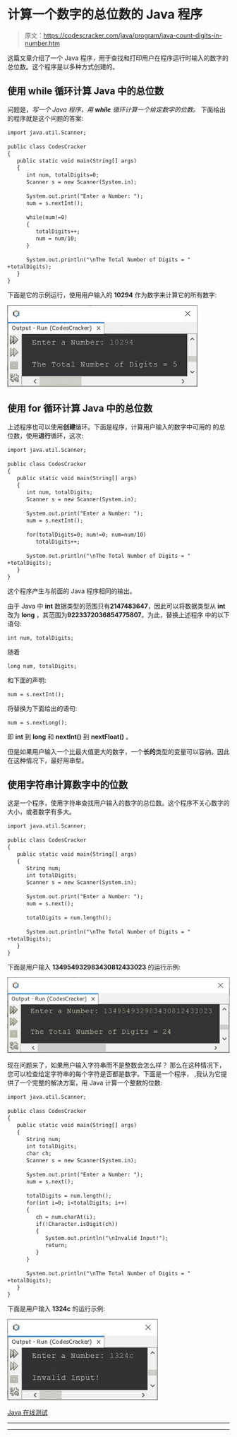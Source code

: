 # 计算一个数字的总位数的 Java 程序

> 原文：<https://codescracker.com/java/program/java-count-digits-in-number.htm>

这篇文章介绍了一个 Java 程序，用于查找和打印用户在程序运行时输入的数字的总位数。这个程序是以多种方式创建的。

## 使用 while 循环计算 Java 中的总位数

问题是，*写一个 Java 程序，用 **while** 循环计算一个给定数字的位数。* 下面给出的程序就是这个问题的答案:

```
import java.util.Scanner;

public class CodesCracker
{
   public static void main(String[] args)
   {
      int num, totalDigits=0;
      Scanner s = new Scanner(System.in);

      System.out.print("Enter a Number: ");
      num = s.nextInt();

      while(num!=0)
      {
         totalDigits++;
         num = num/10;
      }

      System.out.println("\nThe Total Number of Digits = " +totalDigits);
   }
}
```

下面是它的示例运行，使用用户输入的 **10294** 作为数字来计算它的所有数字:

![java count digits in a number](img/8f0b9949a67cd84e3696b671081d2ab5.png)

## 使用 for 循环计算 Java 中的总位数

上述程序也可以使用**创建**循环。下面是程序，计算用户输入的数字中可用的 的总位数，使用**进行**循环，这次:

```
import java.util.Scanner;

public class CodesCracker
{
   public static void main(String[] args)
   {
      int num, totalDigits;
      Scanner s = new Scanner(System.in);

      System.out.print("Enter a Number: ");
      num = s.nextInt();

      for(totalDigits=0; num!=0; num=num/10)
         totalDigits++;

      System.out.println("\nThe Total Number of Digits = " +totalDigits);
   }
}
```

这个程序产生与前面的 Java 程序相同的输出。

由于 Java 中 **int** 数据类型的范围只有**2147483647**，因此可以将数据类型从 **int** 改为 **long** ，其范围为**9223372036854775807**。为此，替换上述程序 中的以下语句:

```
int num, totalDigits;
```

随着

```
long num, totalDigits;
```

和下面的声明:

```
num = s.nextInt();
```

将替换为下面给出的语句:

```
num = s.nextLong();
```

即 **int** 到 **long** 和 **nextInt()** 到 **nextFloat()** 。

但是如果用户输入一个比最大值更大的数字，一个**长的**类型的变量可以容纳。因此 在这种情况下，最好用串型。

## 使用字符串计算数字中的位数

这是一个程序，使用字符串查找用户输入的数字的总位数。这个程序不关心数字的大小，或者数字有多大。

```
import java.util.Scanner;

public class CodesCracker
{
   public static void main(String[] args)
   {
      String num;
      int totalDigits;
      Scanner s = new Scanner(System.in);

      System.out.print("Enter a Number: ");
      num = s.next();

      totalDigits = num.length();

      System.out.println("\nThe Total Number of Digits = " +totalDigits);
   }
}
```

下面是用户输入 **134954932983430812433023** 的运行示例:

![count digits in a number java](img/91201a74436b46b0d9d61eed98688adb.png)

现在问题来了，如果用户输入字符串而不是整数会怎么样？
那么在这种情况下，您可以检查给定字符串的每个字符是否都是数字。下面是一个程序， ,我认为它提供了一个完整的解决方案，用 Java 计算一个整数的位数:

```
import java.util.Scanner;

public class CodesCracker
{
   public static void main(String[] args)
   {
      String num;
      int totalDigits;
      char ch;
      Scanner s = new Scanner(System.in);

      System.out.print("Enter a Number: ");
      num = s.next();

      totalDigits = num.length();
      for(int i=0; i<totalDigits; i++)
      {
         ch = num.charAt(i);
         if(!Character.isDigit(ch))
         {
            System.out.println("\nInvalid Input!");
            return;
         }
      }

      System.out.println("\nThe Total Number of Digits = " +totalDigits);
   }
}
```

下面是用户输入 **1324c** 的运行示例:

![java count total digits in number](img/7452996a73260d1849c64f1b1bda8bd8.png)

[Java 在线测试](/exam/showtest.php?subid=1)

* * *

* * *